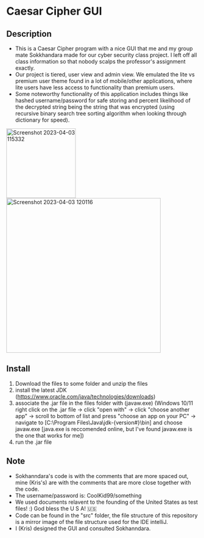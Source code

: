 # Caesar Cipher GUI
## Description
- This is a Caesar Cipher program with a nice GUI that me and my group mate Sokkhandara made for our cyber security class project. I left off all class information so that nobody scalps the professor's assignment exactly.
- Our project is tiered, user view and admin view. We emulated the lite vs premium user theme found in a lot of mobile/other applications, where lite users have less access to functionality than premium users.
- Some noteworthy functionality of this application includes things like hashed username/password for safe storing and percent likelihood of the decrypted string being the string that was encrypted (using recursive binary search tree sorting algorithm when looking through dictionary for speed).

<img width="182" alt="Screenshot 2023-04-03 115332" src="https://user-images.githubusercontent.com/44722635/229576376-8adf4931-b553-4b20-b65f-d97b0cdac18a.png">
<img width="405" alt="Screenshot 2023-04-03 120116" src="https://user-images.githubusercontent.com/44722635/229578036-5b8cddb0-3602-40bd-9b50-e343c934cc98.png">

## Install
1. Download the files to some folder and unzip the files
2. install the latest JDK (https://www.oracle.com/java/technologies/downloads)
3. associate the .jar file in the files folder with (javaw.exe) (Windows 10/11 right click on the .jar file -> click "open with" -> click "choose another app" -> scroll to bottom of list and press "choose an app on your PC" -> navigate to [C:\Program Files\Java\jdk-{version#}\bin] and choose javaw.exe [java.exe is reccomended online, but I've found javaw.exe is the one that works for me])
4. run the .jar file

## Note
- Sokhanndara's code is with the comments that are more spaced out, mine (Kris's) are with the comments that are more close together with the code.
- The username/password is: CoolKid99/something
- We used documents relavent to the founding of the United States as test files! :) God bless the U S A! 🇺🇸
- Code can be found in the "src" folder, the file structure of this repository is a mirror image of the file structure used for the IDE intelliJ. 
- I (Kris) designed the GUI and consulted Sokhanndara.
